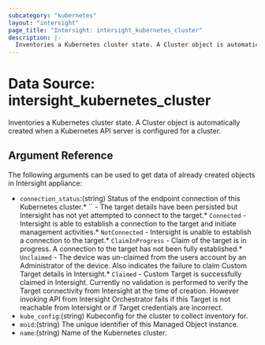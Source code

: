 ```yaml
---
subcategory: "kubernetes"
layout: "intersight"
page_title: "Intersight: intersight_kubernetes_cluster"
description: |-
  Inventories a Kubernetes cluster state. A Cluster object is automatically created when a Kubernetes API server is configured for a cluster.
---
```


# Data Source: intersight_kubernetes_cluster
Inventories a Kubernetes cluster state. A Cluster object is automatically created when a Kubernetes API server is configured for a cluster.
## Argument Reference
The following arguments can be used to get data of already created objects in Intersight appliance:
* `connection_status`:(string) Status of the endpoint connection of this Kubernetes cluster.* `` - The target details have been persisted but Intersight has not yet attempted to connect to the target.* `Connected` - Intersight is able to establish a connection to the target and initiate management activities.* `NotConnected` - Intersight is unable to establish a connection to the target.* `ClaimInProgress` - Claim of the target is in progress. A connection to the target has not been fully established.* `Unclaimed` - The device was un-claimed from the users account by an Administrator of the device. Also indicates the failure to claim Custom Target details in Intersight.* `Claimed` - Custom Target is successfully claimed in Intersight. Currently no validation is performed to verify the Target connectivity from Intersight at the time of creation. However invoking API from Intersight Orchestrator fails if this Target is not reachable from Intersight or if Target credentials are incorrect. 
* `kube_config`:(string) Kubeconfig for the cluster to collect inventory for. 
* `moid`:(string) The unique identifier of this Managed Object instance. 
* `name`:(string) Name of the Kubernetes cluster. 
